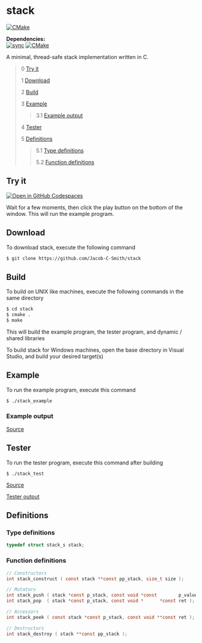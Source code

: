 # stack
[![CMake](https://github.com/Jacob-C-Smith/stack/actions/workflows/cmake.yml/badge.svg)](https://github.com/Jacob-C-Smith/stack/actions/workflows/cmake.yml)

**Dependencies:**\
[![sync](https://github.com/Jacob-C-Smith/sync/actions/workflows/cmake.yml/badge.svg)](https://github.com/Jacob-C-Smith/sync/actions/workflows/cmake.yml)
[![CMake](https://github.com/Jacob-C-Smith/log/actions/workflows/cmake.yml/badge.svg)](https://github.com/Jacob-C-Smith/log/actions/workflows/cmake.yml)


 A minimal, thread-safe stack implementation written in C. 
 
 > 0 [Try it](#try-it)
 > 
 > 1 [Download](#download)
 >
 > 2 [Build](#build)
 >
 > 3 [Example](#example)
 >
 >> 3.1 [Example output](#example-output)
 >
 > 4 [Tester](#tester)
 >
 > 5 [Definitions](#definitions)
 >
 >> 5.1 [Type definitions](#type-definitions)
 >>
 >> 5.2 [Function definitions](#function-definitions)
 
## Try it
[![Open in GitHub Codespaces](https://github.com/codespaces/badge.svg)](https://codespaces.new/Jacob-C-Smith/log?quickstart=1)

Wait for a few moments, then click the play button on the bottom of the window. This will run the example program.

 ## Download
 To download stack, execute the following command
 ```bash
 $ git clone https://github.com/Jacob-C-Smith/stack
 ```
 ## Build
 To build on UNIX like machines, execute the following commands in the same directory
 ```bash
 $ cd stack
 $ cmake .
 $ make
 ```
  This will build the example program, the tester program, and dynamic / shared libraries

  To build stack for Windows machines, open the base directory in Visual Studio, and build your desired target(s)
 ## Example
 To run the example program, execute this command
 ```
 $ ./stack_example
 ```
 ### Example output

 [Source](main.c)
## Tester
 To run the tester program, execute this command after building
 ```
 $ ./stack_test
 ```
 [Source](stack_test.c)
 
 [Tester output](test_output.txt)

 ## Definitions
 ### Type definitions
 ```c
 typedef struct stack_s stack;
 ```
 ### Function definitions
 ```c 
// Constructors 
int stack_construct ( const stack **const pp_stack, size_t size );

// Mutators
int stack_push ( stack *const p_stack, const void *const        p_value );
int stack_pop  ( stack *const p_stack, const void *      *const ret );

// Accessors
int stack_peek ( const stack *const p_stack, const void **const ret );

// Destructors
int stack_destroy ( stack **const pp_stack );
```